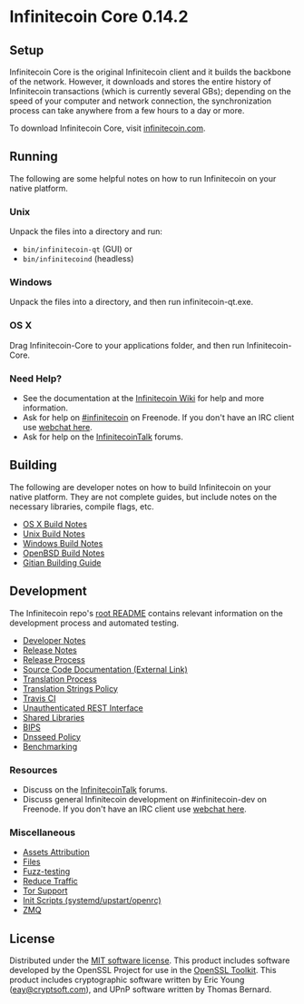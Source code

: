 Infinitecoin Core 0.14.2
=====================

Setup
---------------------
Infinitecoin Core is the original Infinitecoin client and it builds the backbone of the network. However, it downloads and stores the entire history of Infinitecoin transactions (which is currently several GBs); depending on the speed of your computer and network connection, the synchronization process can take anywhere from a few hours to a day or more.

To download Infinitecoin Core, visit [infinitecoin.com](https://infinitecoin.com).

Running
---------------------
The following are some helpful notes on how to run Infinitecoin on your native platform.

### Unix

Unpack the files into a directory and run:

- `bin/infinitecoin-qt` (GUI) or
- `bin/infinitecoind` (headless)

### Windows

Unpack the files into a directory, and then run infinitecoin-qt.exe.

### OS X

Drag Infinitecoin-Core to your applications folder, and then run Infinitecoin-Core.

### Need Help?

* See the documentation at the [Infinitecoin Wiki](https://infinitecoin.info/)
for help and more information.
* Ask for help on [#infinitecoin](http://webchat.freenode.net?channels=infinitecoin) on Freenode. If you don't have an IRC client use [webchat here](http://webchat.freenode.net?channels=infinitecoin).
* Ask for help on the [InfinitecoinTalk](https://infinitecointalk.io/) forums.

Building
---------------------
The following are developer notes on how to build Infinitecoin on your native platform. They are not complete guides, but include notes on the necessary libraries, compile flags, etc.

- [OS X Build Notes](build-osx.md)
- [Unix Build Notes](build-unix.md)
- [Windows Build Notes](build-windows.md)
- [OpenBSD Build Notes](build-openbsd.md)
- [Gitian Building Guide](gitian-building.md)

Development
---------------------
The Infinitecoin repo's [root README](/README.md) contains relevant information on the development process and automated testing.

- [Developer Notes](developer-notes.md)
- [Release Notes](release-notes.md)
- [Release Process](release-process.md)
- [Source Code Documentation (External Link)](https://dev.visucore.com/infinitecoin/doxygen/)
- [Translation Process](translation_process.md)
- [Translation Strings Policy](translation_strings_policy.md)
- [Travis CI](travis-ci.md)
- [Unauthenticated REST Interface](REST-interface.md)
- [Shared Libraries](shared-libraries.md)
- [BIPS](bips.md)
- [Dnsseed Policy](dnsseed-policy.md)
- [Benchmarking](benchmarking.md)

### Resources
* Discuss on the [InfinitecoinTalk](https://infinitecointalk.io/) forums.
* Discuss general Infinitecoin development on #infinitecoin-dev on Freenode. If you don't have an IRC client use [webchat here](http://webchat.freenode.net/?channels=infinitecoin-dev).

### Miscellaneous
- [Assets Attribution](assets-attribution.md)
- [Files](files.md)
- [Fuzz-testing](fuzzing.md)
- [Reduce Traffic](reduce-traffic.md)
- [Tor Support](tor.md)
- [Init Scripts (systemd/upstart/openrc)](init.md)
- [ZMQ](zmq.md)

License
---------------------
Distributed under the [MIT software license](/COPYING).
This product includes software developed by the OpenSSL Project for use in the [OpenSSL Toolkit](https://www.openssl.org/). This product includes
cryptographic software written by Eric Young ([eay@cryptsoft.com](mailto:eay@cryptsoft.com)), and UPnP software written by Thomas Bernard.
